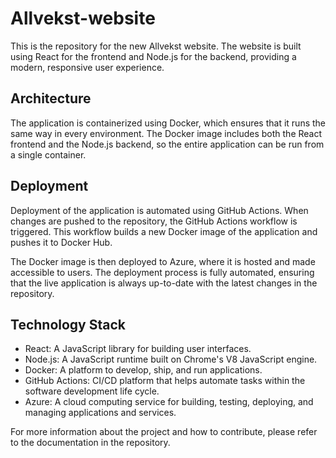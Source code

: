 # Allvekst-website 

This is the repository for the new Allvekst website. The website is built using React for the frontend and Node.js for the backend, providing a modern, responsive user experience.

## Architecture

The application is containerized using Docker, which ensures that it runs the same way in every environment. The Docker image includes both the React frontend and the Node.js backend, so the entire application can be run from a single container.

## Deployment

Deployment of the application is automated using GitHub Actions. When changes are pushed to the repository, the GitHub Actions workflow is triggered. This workflow builds a new Docker image of the application and pushes it to Docker Hub.

The Docker image is then deployed to Azure, where it is hosted and made accessible to users. The deployment process is fully automated, ensuring that the live application is always up-to-date with the latest changes in the repository.

## Technology Stack

- React: A JavaScript library for building user interfaces.
- Node.js: A JavaScript runtime built on Chrome's V8 JavaScript engine.
- Docker: A platform to develop, ship, and run applications.
- GitHub Actions: CI/CD platform that helps automate tasks within the software development life cycle.
- Azure: A cloud computing service for building, testing, deploying, and managing applications and services.

For more information about the project and how to contribute, please refer to the documentation in the repository.

